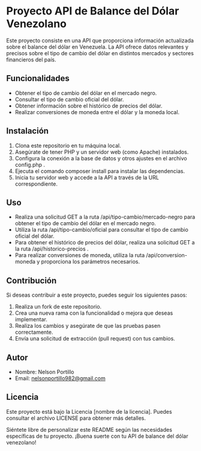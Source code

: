 # Proyecto API de Balance del Dólar Venezolano 
 
Este proyecto consiste en una API que proporciona información actualizada sobre el balance del dólar en Venezuela. La API ofrece datos relevantes y precisos sobre el tipo de cambio del dólar en distintos mercados y sectores financieros del país. 
 
## Funcionalidades 
 
- Obtener el tipo de cambio del dólar en el mercado negro. 
- Consultar el tipo de cambio oficial del dólar. 
- Obtener información sobre el histórico de precios del dólar. 
- Realizar conversiones de moneda entre el dólar y la moneda local. 
 
## Instalación 
 
1. Clona este repositorio en tu máquina local. 
2. Asegúrate de tener PHP y un servidor web (como Apache) instalados. 
3. Configura la conexión a la base de datos y otros ajustes en el archivo  config.php . 
4. Ejecuta el comando  composer install  para instalar las dependencias. 
5. Inicia tu servidor web y accede a la API a través de la URL correspondiente. 
 
## Uso 
 
- Realiza una solicitud GET a la ruta  /api/tipo-cambio/mercado-negro  para obtener el tipo de cambio del dólar en el mercado negro. 
- Utiliza la ruta  /api/tipo-cambio/oficial  para consultar el tipo de cambio oficial del dólar. 
- Para obtener el histórico de precios del dólar, realiza una solicitud GET a la ruta  /api/historico-precios . 
- Para realizar conversiones de moneda, utiliza la ruta  /api/conversion-moneda  y proporciona los parámetros necesarios. 
 
## Contribución 
 
Si deseas contribuir a este proyecto, puedes seguir los siguientes pasos: 
 
1. Realiza un fork de este repositorio. 
2. Crea una nueva rama con la funcionalidad o mejora que deseas implementar. 
3. Realiza los cambios y asegúrate de que las pruebas pasen correctamente. 
4. Envía una solicitud de extracción (pull request) con tus cambios. 
 
## Autor 
 
- Nombre: Nelson Portillo
- Email: nelsonportillo982@gmail.com
 
## Licencia 
 
Este proyecto está bajo la Licencia [nombre de la licencia]. Puedes consultar el archivo LICENSE para obtener más detalles. 
 
Siéntete libre de personalizar este README según las necesidades específicas de tu proyecto. ¡Buena suerte con tu API de balance del dólar venezolano!